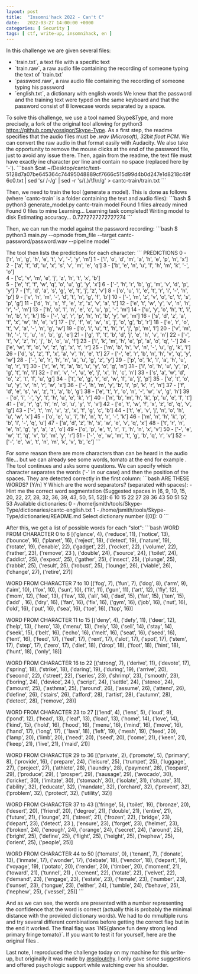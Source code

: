 ```yaml
---
layout: post
title:  "Insomni'hack 2022 - Can't C"
date:   2022-03-27 14:00:00 +0000
categories: [ Security ]
tags: [ ctf, write-up, insomnihack, en ]
---
```

In this challenge we are given several files:
- ´train.txt´, a text file with a specific text
- ´train.raw´, a raw audio file containing the recording of someone typing the text of ´train.txt´
- ´password.raw´, a raw audio file containing the recording of someone typing his password
- ´english.txt´, a dictionary with english words
We knew that the password and the training text were typed on the same keyboard and that the password consist of 8 lowecase words separated by a space.

To solve this challenge, we use a tool named Skype&Type, and more precisely, a fork of the original tool allowing for python3 <https://github.com/yossigor/Skype-Type>. As a first step, the readme specifies that the audio files must be *.wav (Microsoft), 32bit float PCM*. We can convert the raw audio in that format easily with Audacity. We also take the opportunity to remove the mouse clicks at the end of the password file, just to avoid any issue there. Then, again from the readme, the text file must have exactly ine character per line and contain no space (replaced here by '-').
´´´bash
$cat ~/Desktop/cantc/text-5128d7a07be645364c74495048889cf7666c515d99d4b0d247e1d8218c49f6c0.txt | sed 's/ /-/g' | sed -r 's/(.)/\1\n/g' > cantc-train/train.txt
´´´

Then, we need to train the tool (generate a model). This is done as follows (where ´cantc-train´ is a folder containing the text and audio files):
´´´bash
$ python3 generate_model.py cantc-train model
Found 1 files already mined
Found 0 files to mine
Learning...
Learning task completed!
Writing model to disk
Estimating accuracy...
0.7272727272727274
´´´

Then, we can run the model against the password recording:
´´´bash
$ python3 main.py --opmode from_file --target cantc-password/password.wav --pipeline model
´´´

The tool then lists the predictions for each character:
´´´
PREDICTIONS
0 - ['r', 'n', 'g', 'h', 'e', 't', 'v', '-', 'y', 'm']
1 - ['l', 'o', 'd', 'm', 'a', 'h', 'e', 'p', 'n', 'x']
2 - ['a', 't', 'd', 'u', 'x', 's', 'v', 'm', 'e', 'q']
3 - ['b', 'e', 'n', 'u', 'l', 'h', 'm', 'k', '-', 'o']                                                                
4 - ['c', 'v', 'm', 'e', 'j', 'z', 'h', 't', 'x', 'b']  
5 - ['e', 't', 'f', 'w', 'q', 'o', 'u', 'g', 'y', 'x']
6 - ['-', 'h', 'r', 'b', 'g', 'm', 'v', 'd', 'p', 'y']
7 - ['f', 'd', 'a', 's', 'g', 'e', 't', 'j', 'z', 'v']
8 - ['o', 'u', 'l', 'e', 't', 'r', 'i', '-', 'h', 'p']
9 - ['v', 'h', 'm', '-', 'd', 't', 'n', 'g', 'f', 'b']
10 - ['-', 'm', 'z', 'v', 'o', 'c', 't', 's', 'p', 'g']
11 - ['d', 'h', 's', 'f', 'e', 'z', 'x', 'v', 'a', 't']
12 - ['e', 't', 'w', 'y', 'v', 'n', 'h', 'r', '-', 'm']
13 - ['h', 'o', 'l', 'n', 'e', 'c', 'u', 'p', '-', 'm']
14 - ['u', 'y', 'o', 'h', 't', 'i', 'n', 'b', 'r', 'k']
15 - ['-', 'q', 'r', 'p', 'h', 'n', 'b', 'y', 'w', 'm']
16 - ['s', 'd', 'z', 'a', 'f', 'x', 'w', 'h', 'e', 'v']
17 - ['t', 'f', 'e', 'w', 's', 'j', 'o', 'g', 'b', 'r']
18 - ['e', 'r', 'o', 't', 'v', 'a', '-', 'n', 'g', 'w']
19 - ['o', 'i', 'u', 't', 'h', 'r', 'j', 'p', 'm', 'l']
20 - ['v', 'm', 'h', '-', 't', 'u', 'n', 'b', 'g', 'e']
21 - ['g', 'f', 't', 'b', 'd', 'j', 'e', 'h', 'v', 'n']
22 - ['-', 't', 'v', 'z', 'h', 'j', 'b', 'o', 'a', 'f']
23 - ['l', 'k', 'm', 'h', 'e', 'p', 'a', 'o', 'q', '-']
24 - ['e', 'w', 'f', 'o', 'v', 'z', 'g', 'x', 't', 'r']
25 - ['m', 'b', 'h', 'v', 'n', '-', 'u', 'g', 'k', 'i']
26 - ['d', 's', 'z', 'f', 'x', 'a', 'v', 'h', 'e', 't']
27 - ['-', 'e', 'r', 'b', 'n', 'h', 'v', 'q', 'y', 'w']
28 - ['-', 'e', 'r', 'h', 'n', 'a', 'u', 'g', 'z', 'y']
29 - ['p', 'o', 'k', 'l', 'a', 'h', 'u', 'q', 'r', 'i']
30 - ['r', 'e', 't', 'a', 'b', 'u', 'y', 'o', 'g', 'n']
31 - ['i', 'o', 'h', 'u', 'y', 'p', 'g', 't', 'n', 'l']
32 - ['m', 'v', '-', 'u', 'e', 'j', 'x', 'h', 'c', 'n']
33 - ['s', 'a', 'w', 'd', 'o', 'z', 't', 'f', 'u', 'g']
34 - ['t', 'e', 'g', 'r', 'd', 'w', 'f', 'a', 'j', 'p']
35 - ['e', 't', 'o', 'u', 'y', 'v', 'h', 'r', 'w', 'x']
36 - ['-', 'h', 'm', 'y', 'b', 'i', 'p', 'k', 'r', 'n']
37 - ['f', 'd', 'e', 's', 'w', 'z', 't', 'a', 'b', 'g']
38 - ['e', 't', 'r', 'o', 'n', '-', 'w', 'v', 'g', 'h']
39 - ['o', 'i', '-', 'y', 't', 'h', 'u', 'e', 'k', 'r']
40 - ['n', 'b', 'm', 'h', 'k', 'p', 'u', 'e', 'l', 't']
41 - ['e', 'r', 'g', 'h', 'n', 'o', 'u', 'y', 't', 'v']
42 - ['e', 't', 'w', 'f', 'x', 'z', 'd', 'q', 'v', 'g']
43 - ['-', 't', 'm', 'v', 'z', 'x', 'f', 'g', 'c', 'b']
44 - ['t', 'e', 'v', 'j', 'n', 'o', 'h', 'u', 'w', 'x']
45 - ['o', 'e', 'u', 'i', 'h', 'n', 't', 'r', '-', 'k']
46 - ['m', 'n', 'h', 'k', 'p', 'b', 'l', '-', 'q', 'u']
47 - ['a', 'd', 'z', 'h', 's', 'w', 'e', 'v', 'q', 'x']
48 - ['t', 'r', 'n', 'e', 'h', 'g', 'y', 'a', 'z', 'o']
49 - ['o', 'p', 'e', 't', 'r', 'l', 'h', 'n', 'x', 'v']
50 - ['-', 'e', 'w', 't', 'q', 'v', 'b', 'm', 'y', 'r']
51 - ['-', 'e', 'w', 'm', 't', 'g', 'b', 'q', 'r', 'v']
52 - ['-', 'e', 'w', 't', 'n', 'm', 'k', 'v', 'b', 'c']
´´´

For some reason there are more characters than can be heard in the audio file... but we can already see some words, tomato at the end for example . The tool continues and asks some questions. We can specify which character separates the words ('-' in our case) and then the position of the spaces. They are detected correctly in the first column:
´´´bash
ARE THESE WORDS? [Y/n] Y
Which are the word separators? (separated with spaces): -
Hint me the correct word segmentation (Suggested spaces in [6, 9, 10, 15, 20, 22, 27, 28, 32, 36, 39, 43, 50, 51, 52]): 6 10 15 22 27 28 36 43 50 51 52 53
Available dictionaries:
0 - /home/jsmith/tools/Skype-Type/dictionaries/cantc-english.txt
1 - /home/jsmith/tools/Skype-Type/dictionaries/README.md
Select dictionary number ([0]): 0
´´´

After this, we get a list of possible words for each "slot":
´´´bash
WORD FROM CHARACTER 0 to 6
[('glance', 4), ('reduce', 11), ('notice', 13), ('bounce', 16), ('planet', 16), ('reject', 18), ('detect', 19), ('nature', 19), ('rotate', 19), ('enable', 22), ('gadget', 22), ('rocket', 22), ('volume', 22), ('rather', 23), ('remove', 23
), ('double', 24), ('source', 24), ('toilet', 24), ('addict', 25), ('expect', 25), ('gather', 25), ('insect', 25), ('plunge', 25), ('rabbit', 25), ('result', 25), ('robust', 25), ('lounge', 26), ('viable', 26), ('change', 27), ('retire',
 27)]

WORD FROM CHARACTER 7 to 10
[('fog', 7), ('fun', 7), ('dog', 8), ('arm', 9), ('aim', 10), ('fox', 10), ('sun', 10), ('fit', 11), ('gun', 11), ('art', 12), ('fly', 12), ('mom', 12), ('fee', 13), ('few', 13), ('all', 14), ('dad', 15), ('fat', 15), ('ten', 15), ('add'
, 16), ('dry', 16), ('fan', 16), ('fix', 16), ('gym', 16), ('job', 16), ('nut', 16), ('old', 16), ('put', 16), ('sea', 16), ('toe', 16), ('top', 16)]

WORD FROM CHARACTER 11 to 15
[('deny', 4), ('defy', 11), ('deer', 12), ('help', 13), ('hero', 13), ('menu', 13), ('rely', 13), ('sell', 14), ('stay', 14), ('seek', 15), ('belt', 16), ('echo', 16), ('melt', 16), ('seat', 16), ('seed', 16), ('tent', 16), ('feed', 17),
 ('feel', 17), ('rent', 17), ('slot', 17), ('spot', 17), ('stem', 17), ('step', 17), ('zero', 17), ('diet', 18), ('drop', 18), ('foot', 18), ('hint', 18), ('hunt', 18), ('only', 18)]

WORD FROM CHARACTER 16 to 22
[('strong', 7), ('derive', 11), ('devote', 17), ('spring', 18), ('strike', 18), ('daring', 19), ('during', 19), ('arrive', 20), ('second', 22), ('street', 22), ('series', 23), ('shrimp', 23), ('smooth', 23), ('boring', 24), ('device', 24
), ('script', 24), ('settle', 24), ('stereo', 24), ('amount', 25), ('asthma', 25), ('around', 26), ('assume', 26), ('attend', 26), ('define', 26), ('stairs', 26), ('afford', 28), ('artist', 28), ('autumn', 28), ('detect', 28), ('remove',
 28)]

WORD FROM CHARACTER 23 to 27
[('lend', 4), ('lens', 5), ('loud', 9), ('pond', 12), ('head', 13), ('leaf', 13), ('load', 13), ('home', 14), ('love', 14), ('kind', 15), ('hold', 16), ('hood', 16), ('menu', 16), ('mind', 16), ('move', 16), ('hand', 17), ('long', 17), (
'lava', 18), ('left', 19), ('mesh', 19), ('feed', 20), ('lamp', 20), ('limb', 20), ('need', 20), ('seed', 20), ('come', 21), ('keen', 21), ('keep', 21), ('live', 21), ('maid', 21)]

WORD FROM CHARACTER 29 to 36
[('private', 2), ('promote', 5), ('primary', 8), ('provide', 16), ('prepare', 24), ('leisure', 25), ('trumpet', 25), ('luggage', 27), ('project', 27), ('athlete', 28), ('laundry', 28), ('payment', 28), ('leopard', 29), ('produce', 29), (
'prosper', 29), ('sausage', 29), ('avocado', 30), ('cricket', 30), ('imitate', 30), ('stomach', 30), ('isolate', 31), ('situate', 31), ('ability', 32), ('educate', 32), ('mandate', 32), ('orchard', 32), ('prevent', 32), ('problem', 32), 
('protect', 32), ('utility', 32)]

WORD FROM CHARACTER 37 to 43
[('fringe', 5), ('toilet', 19), ('bronze', 20), ('desert', 20), ('friend', 20), ('degree', 21), ('double', 21), ('entire', 21), ('future', 21), ('lounge', 21), ('street', 21), ('frozen', 22), ('bridge', 23), ('depart', 23), ('detect', 23
), ('ensure', 23), ('forget', 23), ('helmet', 23), ('broken', 24), ('enough', 24), ('orange', 24), ('secret', 24), ('around', 25), ('bright', 25), ('define', 25), ('flight', 25), ('height', 25), ('nephew', 25), ('orient', 25), ('people',
 25)]

WORD FROM CHARACTER 44 to 50
[('tomato', 0), ('tenant', 7), ('donate', 13), ('inmate', 17), ('wonder', 17), ('debate', 18), ('vendor', 18), ('depart', 19), ('voyage', 19), ('potato', 20), ('render', 20), ('timber', 20), ('moment', 21), ('toward', 21), ('tunnel', 21)
, ('cement', 22), ('rotate', 22), ('velvet', 22), ('demand', 23), ('engage', 23), ('estate', 23), ('female', 23), ('number', 23), ('sunset', 23), ('tongue', 23), ('either', 24), ('tumble', 24), ('behave', 25), ('nephew', 25), ('vessel', 
25)]
´´´

And as we can see, the words are presented with a number representing the confidence that the word is correct (actually this is probably the minimal distance with the provided dictionary words). We had to do mmultiple runs and try several different combinations before getting the correct flag but in the end it worked. The final flag was ´INS{glance fun deny strong lend primary fringe tomato}´. If you want to test it for yourself, here are the original files [](/images/2022-03-27_insomnihack-cantc-files.zip).

Last note, I reproduced the challenge today on my machine for this write-up, but originally it was made by [@sploutchy](https://twitter.com/sploutchy). I only gave some suggestions and offered psychologic support while watching over his shoulder.
